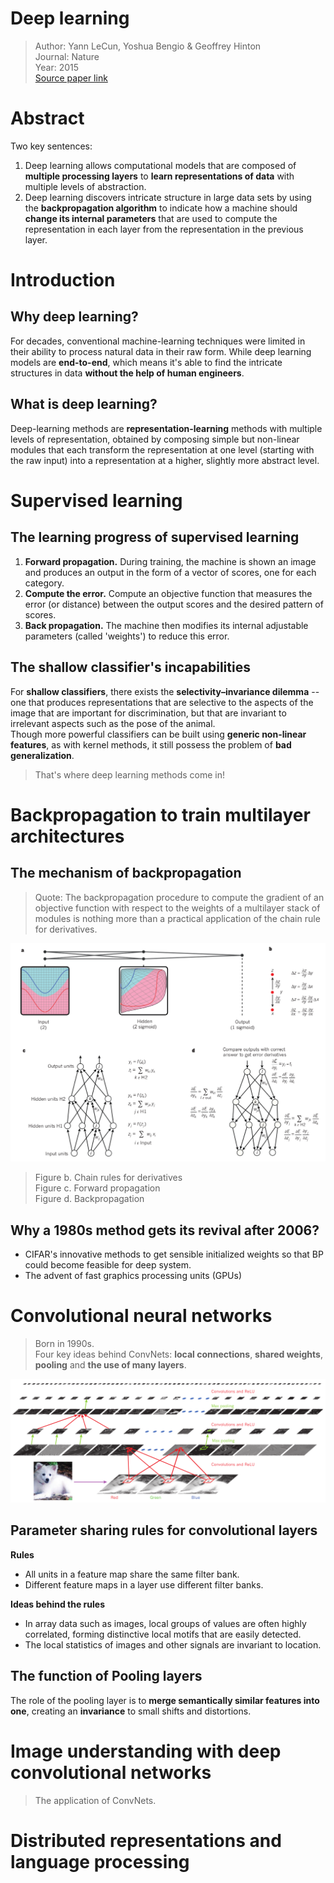 # Deep learning
> Author: Yann LeCun, Yoshua Bengio & Geoffrey Hinton  
> Journal: Nature  
> Year: 2015  
> [Source paper link](http://www.cs.toronto.edu/~hinton/absps/NatureDeepReview.pdf)



# Abstract
Two key sentences:
1. Deep learning allows computational models that are composed of **multiple processing layers** to **learn representations of data** with multiple levels of abstraction.
2. Deep learning discovers intricate structure in large data sets by using the **backpropagation algorithm** to indicate how a machine should **change its internal parameters** that are used to compute the representation in each layer from the representation in the previous layer.

# Introduction
## Why deep learning?
For decades, conventional machine-learning techniques were limited in their ability to process natural data in their raw form. While deep learning models are **end-to-end**, which means it's able to find the intricate structures in data **without the help of human engineers**.

## What is deep learning?
Deep-learning methods are **representation-learning** methods with multiple levels of representation, obtained by composing simple but non-linear modules that each transform the representation at one level (starting with the raw input) into a representation at a higher, slightly more abstract level.

# Supervised learning
## The learning progress of supervised learning
1. **Forward propagation.** During training, the machine is shown an image and produces an output in the form of a vector of scores, one for each category.
2. **Compute the error.** Compute an objective function that measures the error (or distance) between the output scores and the desired pattern of scores. 
3. **Back propagation.** The machine then modifies its internal adjustable parameters (called 'weights') to reduce this error.

## The shallow classifier's incapabilities
For **shallow classifiers**, there exists the **selectivity–invariance
dilemma** -- one that produces representations that are selective to
the aspects of the image that are important for discrimination, but
that are invariant to irrelevant aspects such as the pose of the animal.  
Though more powerful classifiers can be built using **generic non-linear features**, as with kernel methods, it still possess the problem of **bad generalization**.  
> That's where deep learning methods come in!

# Backpropagation to train multilayer architectures
## The mechanism of backpropagation
> Quote: The backpropagation procedure to compute the gradient of an objective function with respect to the weights of a multilayer stack of modules is nothing more than a practical application of the chain rule for derivatives.

![image](./img/1_1.png)

> Figure b. Chain rules for derivatives  
> Figure c. Forward propagation  
> Figure d. Backpropagation

## Why a 1980s method gets its revival after 2006?
- CIFAR's innovative methods to get sensible initialized weights so that BP could become feasible for deep system.
- The advent of fast graphics processing units (GPUs)

# Convolutional neural networks
> Born in 1990s.  
> Four key ideas behind ConvNets: **local connections**, **shared weights**, **pooling** and **the use of many layers**.  

![image](./img/1_2.png)

## Parameter sharing rules for convolutional layers
**Rules**
- All units in a feature map share the same filter bank.
- Different feature maps in a layer use different filter banks.
  
**Ideas behind the rules**
- In array data such as images, local groups of values are often highly correlated, forming distinctive local motifs that are easily detected.
- The local statistics of images and other signals are invariant to location.

## The function of Pooling layers
The role of the pooling layer is to **merge semantically similar features into one**, creating an **invariance** to small shifts and distortions.

# Image understanding with deep convolutional networks
> The application of ConvNets.

# Distributed representations and language processing
